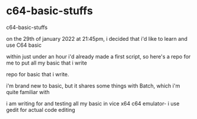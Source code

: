 # c64-basic-stuffs

c64-basic-stuffs

on the 29th of january 2022 at 21:45pm, i decided that i'd like to learn and use C64 basic

within just under an hour i'd already made a first script, so here's a repo for me to put all my basic that i write

repo for basic that i write.

i'm brand new to basic, but it shares some things with Batch, which i'm quite familiar with

i am writing for and testing all my basic in vice x64 c64 emulator- i use gedit for actual code editing
